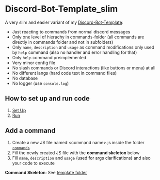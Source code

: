 # Discord-Bot-Template_slim
A very slim and easier variant of my [Discord-Bot-Template](https://github.com/EliasSchaut/Discord-Bot-Template):
* Just reacting to commands from normal discord messages
* Only one level of hierachy in commands-folder (all commands are directly in commands folder and not in subfolders)
* Only `name`, `description` and `usage` as command modifications only used by `help` command (also no handler and error handling for that)
* Only `help` command preimplemented
* Very minor config file
* No slash commands or Discord interactions (like buttons or menu) at all
* No different langs (hard code text in command files)
* No database
* No logger (use `console.log`)

## How to set up and run code
1. [Set Up](https://github.com/EliasSchaut/Discord-Bot-Template/wiki/Set-up)
1. [Run](https://github.com/EliasSchaut/Discord-Bot-Template/wiki/Run)

## Add a command
1. Create a new JS file named \<command name\>.js inside the folder [`commands`](https://github.com/EliasSchaut/Discord-Bot-Template_slim/tree/main/src/commands)
2. Fill the newly created JS file with the **command skeleton** below
3. Fill `name`, `description` and `usage` (used for args clarifications) and also your code to execute

**Command Skeleton**: See [template folder](https://github.com/EliasSchaut/Discord-Bot-Template_slim/blob/main/template/command.js)

